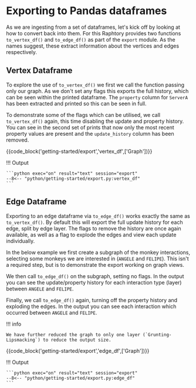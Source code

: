 
# Exporting to Pandas dataframes
As we are ingesting from a set of dataframes, let's kick off by looking at how to convert back into them. For this Raphtory provides two functions `to_vertex_df()` and `to_edge_df()` as part of the `export` module. As the names suggest, these extract information about the vertices and edges respectively. 

## Vertex Dataframe

To explore the use of `to_vertex_df()` we first we call the function passing only our graph. As we don't set any flags this exports the full history, which can be seen within the printed dataframe. The `property` column for `ServerA` has been extracted and printed so this can be seen in full.

To demonstrate some of the flags which can be utilised, we call `to_vertex_df()` again, this time disabling the update and property history. You can see in the second set of prints that now only the most recent property values are present and the `update_history` column has been removed.

{{code_block('getting-started/export','vertex_df',['Graph'])}}

!!! Output

    ```python exec="on" result="text" session="export"
    --8<-- "python/getting-started/export.py:vertex_df"
    ```

## Edge Dataframe
Exporting to an edge dataframe via `to_edge_df()` works exactly the same as `to_vertex_df()`. By default this will export the full update history for each edge, split by edge layer. The flags to remove the history are once again available, as well as a flag to explode the edges and view each update individually. 

In the below example we first create a subgraph of the monkey interactions, selecting some monkeys we are interested in (`ANGELE` and `FELIPE`). This isn't a required step, but is to demonstrate the export working on graph views. 

 We then call `to_edge_df()` on the subgraph, setting no flags. In the output you can see the update/property history for each interaction type (layer) between `ANGELE` and `FELIPE`.

 Finally, we call `to_edge_df()` again, turning off the property history and exploding the edges. In the output you can see each interaction which occurred between `ANGELE` and `FELIPE`.
 
!!! info 

    We have further reduced the graph to only one layer (`Grunting-Lipsmacking`) to reduce the output size.

{{code_block('getting-started/export','edge_df',['Graph'])}}

!!! Output

    ```python exec="on" result="text" session="export"
    --8<-- "python/getting-started/export.py:edge_df"
    ```
